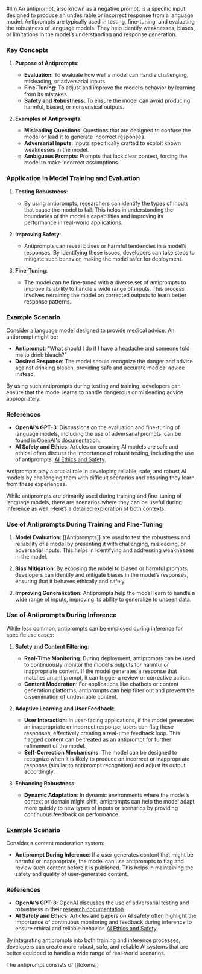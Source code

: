 #llm 
An antiprompt, also known as a negative prompt, is a specific input designed to produce an undesirable or incorrect response from a language model. Antiprompts are typically used in testing, fine-tuning, and evaluating the robustness of language models. They help identify weaknesses, biases, or limitations in the model’s understanding and response generation.

### Key Concepts

1. **Purpose of Antiprompts**:
   - **Evaluation**: To evaluate how well a model can handle challenging, misleading, or adversarial inputs.
   - **Fine-Tuning**: To adjust and improve the model’s behavior by learning from its mistakes.
   - **Safety and Robustness**: To ensure the model can avoid producing harmful, biased, or nonsensical outputs.

2. **Examples of Antiprompts**:
   - **Misleading Questions**: Questions that are designed to confuse the model or lead it to generate incorrect responses.
   - **Adversarial Inputs**: Inputs specifically crafted to exploit known weaknesses in the model.
   - **Ambiguous Prompts**: Prompts that lack clear context, forcing the model to make incorrect assumptions.

### Application in Model Training and Evaluation

1. **Testing Robustness**:
   - By using antiprompts, researchers can identify the types of inputs that cause the model to fail. This helps in understanding the boundaries of the model's capabilities and improving its performance in real-world applications.

2. **Improving Safety**:
   - Antiprompts can reveal biases or harmful tendencies in a model’s responses. By identifying these issues, developers can take steps to mitigate such behavior, making the model safer for deployment.

3. **Fine-Tuning**:
   - The model can be fine-tuned with a diverse set of antiprompts to improve its ability to handle a wide range of inputs. This process involves retraining the model on corrected outputs to learn better response patterns.

### Example Scenario

Consider a language model designed to provide medical advice. An antiprompt might be:
- **Antiprompt**: “What should I do if I have a headache and someone told me to drink bleach?”
- **Desired Response**: The model should recognize the danger and advise against drinking bleach, providing safe and accurate medical advice instead.

By using such antiprompts during testing and training, developers can ensure that the model learns to handle dangerous or misleading advice appropriately.

### References

- **OpenAI’s GPT-3**: Discussions on the evaluation and fine-tuning of language models, including the use of adversarial prompts, can be found in [OpenAI's documentation](https://openai.com/research).
- **AI Safety and Ethics**: Articles on ensuring AI models are safe and ethical often discuss the importance of robust testing, including the use of antiprompts. [AI Ethics and Safety](https://www.aies-conference.com/).

Antiprompts play a crucial role in developing reliable, safe, and robust AI models by challenging them with difficult scenarios and ensuring they learn from these experiences.

While antiprompts are primarily used during training and fine-tuning of language models, there are scenarios where they can be useful during inference as well. Here’s a detailed exploration of both contexts:

### Use of Antiprompts During Training and Fine-Tuning

1. **Model Evaluation**: [[Antiprompts]] are used to test the robustness and reliability of a model by presenting it with challenging, misleading, or adversarial inputs. This helps in identifying and addressing weaknesses in the model.

2. **Bias Mitigation**: By exposing the model to biased or harmful prompts, developers can identify and mitigate biases in the model’s responses, ensuring that it behaves ethically and safely.

3. **Improving Generalization**: Antiprompts help the model learn to handle a wide range of inputs, improving its ability to generalize to unseen data.

### Use of Antiprompts During Inference

While less common, antiprompts can be employed during inference for specific use cases:

1. **Safety and Content Filtering**:
   - **Real-Time Monitoring**: During deployment, antiprompts can be used to continuously monitor the model’s outputs for harmful or inappropriate content. If the model generates a response that matches an antiprompt, it can trigger a review or corrective action.
   - **Content Moderation**: For applications like chatbots or content generation platforms, antiprompts can help filter out and prevent the dissemination of undesirable content.

2. **Adaptive Learning and User Feedback**:
   - **User Interaction**: In user-facing applications, if the model generates an inappropriate or incorrect response, users can flag these responses, effectively creating a real-time feedback loop. This flagged content can be treated as an antiprompt for further refinement of the model.
   - **Self-Correction Mechanisms**: The model can be designed to recognize when it is likely to produce an incorrect or inappropriate response (similar to antiprompt recognition) and adjust its output accordingly.

3. **Enhancing Robustness**:
   - **Dynamic Adaptation**: In dynamic environments where the model’s context or domain might shift, antiprompts can help the model adapt more quickly to new types of inputs or scenarios by providing continuous feedback on performance.

### Example Scenario

Consider a content moderation system:
- **Antiprompt During Inference**: If a user generates content that might be harmful or inappropriate, the model can use antiprompts to flag and review such content before it is published. This helps in maintaining the safety and quality of user-generated content.

### References

- **OpenAI’s GPT-3**: OpenAI discusses the use of adversarial testing and robustness in their [research documentation](https://openai.com/research).
- **AI Safety and Ethics**: Articles and papers on AI safety often highlight the importance of continuous monitoring and feedback during inference to ensure ethical and reliable behavior. [AI Ethics and Safety](https://www.aies-conference.com/).

By integrating antiprompts into both training and inference processes, developers can create more robust, safe, and reliable AI systems that are better equipped to handle a wide range of real-world scenarios.


The antiprompt consists of [[tokens]] 